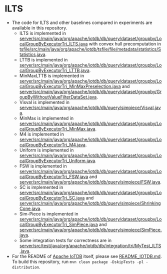 <!--

    Licensed to the Apache Software Foundation (ASF) under one
    or more contributor license agreements.  See the NOTICE file
    distributed with this work for additional information
    regarding copyright ownership.  The ASF licenses this file
    to you under the Apache License, Version 2.0 (the
    "License"); you may not use this file except in compliance
    with the License.  You may obtain a copy of the License at
    
        http://www.apache.org/licenses/LICENSE-2.0
    
    Unless required by applicable law or agreed to in writing,
    software distributed under the License is distributed on an
    "AS IS" BAstepSIS, WITHOUT WARRANTIES OR CONDITIONS OF ANY
    KIND, either express or implied.  See the License for the
    specific language governing permissions and limitations
    under the License.

-->

# ILTS
- The code for ILTS and other baselines compared in experiments are available in this repository.
    - ILTS is implemented in [server/src/main/java/org/apache/iotdb/db/query/dataset/groupby/LocalGroupByExecutorTri_ILTS.java](server/src/main/java/org/apache/iotdb/db/query/dataset/groupby/LocalGroupByExecutorTri_ILTS.java) with convex hull precomputation in [tsfile/src/main/java/org/apache/iotdb/tsfile/file/metadata/statistics/Statistics.java](tsfile/src/main/java/org/apache/iotdb/tsfile/file/metadata/statistics/Statistics.java).
    - LTTB is implemented in [server/src/main/java/org/apache/iotdb/db/query/dataset/groupby/LocalGroupByExecutorTri_LTTB.java](server/src/main/java/org/apache/iotdb/db/query/dataset/groupby/LocalGroupByExecutorTri_LTTB.java).
    - MinMaxLTTB is implemented in [server/src/main/java/org/apache/iotdb/db/query/dataset/groupby/LocalGroupByExecutorTri_MinMaxPreselection.java](server/src/main/java/org/apache/iotdb/db/query/dataset/groupby/LocalGroupByExecutorTri_MinMaxPreselection.java) and [server/src/main/java/org/apache/iotdb/db/query/dataset/groupby/GroupByWithoutValueFilterDataSet.java](server/src/main/java/org/apache/iotdb/db/query/dataset/groupby/GroupByWithoutValueFilterDataSet.java).
    - Visval is implemented in [server/src/main/java/org/apache/iotdb/db/query/simpiece/Visval.java](server/src/main/java/org/apache/iotdb/db/query/simpiece/Visval.java).
    - MinMax is implemented in [server/src/main/java/org/apache/iotdb/db/query/dataset/groupby/LocalGroupByExecutorTri_MinMax.java](server/src/main/java/org/apache/iotdb/db/query/dataset/groupby/LocalGroupByExecutorTri_MinMax.java).
    - M4 is implemented in [server/src/main/java/org/apache/iotdb/db/query/dataset/groupby/LocalGroupByExecutorTri_M4.java](server/src/main/java/org/apache/iotdb/db/query/dataset/groupby/LocalGroupByExecutorTri_M4.java).
    - Uniform is implemented in [server/src/main/java/org/apache/iotdb/db/query/dataset/groupby/LocalGroupByExecutorTri_Uniform.java](server/src/main/java/org/apache/iotdb/db/query/dataset/groupby/LocalGroupByExecutorTri_Uniform.java).
    - FSW is implemented in [server/src/main/java/org/apache/iotdb/db/query/dataset/groupby/LocalGroupByExecutorTri_FSW.java](server/src/main/java/org/apache/iotdb/db/query/dataset/groupby/LocalGroupByExecutorTri_FSW.java) and [server/src/main/java/org/apache/iotdb/db/query/simpiece/FSW.java](server/src/main/java/org/apache/iotdb/db/query/simpiece/FSW.java).
    - SC is implemented in [server/src/main/java/org/apache/iotdb/db/query/dataset/groupby/LocalGroupByExecutorTri_SC.java](server/src/main/java/org/apache/iotdb/db/query/dataset/groupby/LocalGroupByExecutorTri_SC.java) and [server/src/main/java/org/apache/iotdb/db/query/simpiece/ShrinkingCone.java](server/src/main/java/org/apache/iotdb/db/query/simpiece/ShrinkingCone.java).
    - Sim-Piece is implemented in [server/src/main/java/org/apache/iotdb/db/query/dataset/groupby/LocalGroupByExecutorTri_SimPiece.java](server/src/main/java/org/apache/iotdb/db/query/dataset/groupby/LocalGroupByExecutorTri_SimPiece.java) and [server/src/main/java/org/apache/iotdb/db/query/simpiece/SimPiece.java](server/src/main/java/org/apache/iotdb/db/query/simpiece/SimPiece.java).
    - Some integration tests for correctness are in [server/src/test/java/org/apache/iotdb/db/integration/tri/MyTest_ILTS.java](server/src/test/java/org/apache/iotdb/db/integration/tri/MyTest_ILTS.java).
- For the README of [Apache IoTDB](https://iotdb.apache.org/) itself, please see [README_IOTDB.md](README_IOTDB.md). To build this repository, run `mvn clean package -DskipTests -pl -distribution`.
